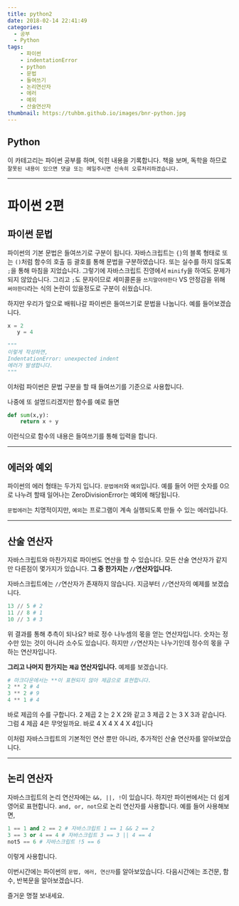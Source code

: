```yaml
---
title: python2
date: 2018-02-14 22:41:49
categories:
  - 공부
  - Python
tags:
    - 파이썬
    - indentationError
    - python
    - 문법
    - 들여쓰기
    - 논리연산자
    - 에러
    - 예외
    - 산술연산자
thumbnail: https://tuhbm.github.io/images/bnr-python.jpg
---
```

## Python
이 카테고리는 파이썬 공부를 하며, 익힌 내용을 기록합니다.
책을 보며, 독학을 하므로 `잘못된 내용이 있으면 댓글 또는 메일주시면 신속히 오류처리하겠습니다.`
*****

# 파이썬 2편
<!-- more -->
## 파이썬 문법
파이썬의 기본 문법은 들여쓰기로 구분이 됩니다.
자바스크립트는 `{}`의 블록 형태로 또는 `()`처럼 함수의 호출 등 괄호를 통해 문법을 구분하였습니다.
또는 실수를 하지 않도록 `;`을 통해 마침을 지었습니다. 그렇기에 자바스크립트 진영에서 `minify`을 하여도 문제가 되지 않았습니다.
그리고 `;`도 문자이므로 세미콜론을 `쓰지말아야한다` VS 안정감을 위해 `써야한다`라는 식의 논란이 있을정도로 구분이 쉬웠습니다.

하지만 우리가 앞으로 배워나갈 파이썬은 들여쓰기로 문법을 나눕니다.
예를 들어보겠습니다.
 ```python
 x = 2
    y = 4
    
"""
이렇게 작성하면,
IndentationError: unexpected indent 
에러가 발생합니다.
"""
 ```
이처럼 파이썬은 문법 구분을 할 때 들여쓰기를 기준으로 사용합니다.

나중에 또 설명드리겠지만 함수를 예로 들면
```python
def sum(x,y):
    return x + y
```
이런식으로 함수의 내용은 들여쓰기를 통해 입력을 합니다.

*****

## 에러와 예외
파이썬의 에러 형태는 두가지 입니다. `문법에러`와 `예외`입니다.
예를 들어 어떤 숫자를 0으로 나누려 할때 일어나는 ZeroDivisionError는 예외에 해당됩니다.

`문법에러`는 치명적이지만, `예외`는 프로그램이 계속 실행되도록 만들 수 있는 에러입니다.

*****

## 산술 연산자
자바스크립트와 마찬가지로 파이썬도 연산을 할 수 있습니다.
모든 산술 연산자가 같지만 다른점이 몇가지가 있습니다. 
**그 중 한가지는 `//`연산자입니다.**

자바스크립트에는 `//`연산자가 존재하지 않습니다.
지금부터 `//`연산자의 예제를 보겠습니다.

`````python
13 // 5 # 2
11 // 8 # 1
10 // 3 # 3
`````

위 결과를 통해 추측이 되나요?
바로 정수 나누셈의 몫을 얻는 연산자입니다.
숫자는 정수만 있는 것이 아니라 소수도 있습니다.
하지만 `//`연산자는 나누기인데 정수의 몫을 구하는 연산자입니다.

**그리고 나머지 한가지는 `제곱` 연산자입니다.**
예제를 보겠습니다.
````python
# 마크다운에서는 **이 표현되지 않아 제곱으로 표현합니다.
2 ** 2 # 4
3 ** 2 # 9
4 ** 1 # 4
````
바로 제곱의 수를 구합니다.
2 제곱 2 는 2 X 2와 같고
3 제곱 2 는 3 X 3과 같습니다.
그럼 4 제곱 4은 무엇일까요. 바로 4 X 4 X 4 X 4입니다

이처럼 자바스크립트의 기본적인 연산 뿐만 아니라, 
추가적인 산술 연산자를 알아보았습니다.

*****

## 논리 연산자
자바스크립트의 논리 연산자에는 `&&, ||, !`이 있습니다.
하지만 파이썬에서는 더 쉽게 영어로 표현합니다.
`and, or, not`으로 논리 연산자를 사용합니다.
예를 들어 사용해보면,
```` python
1 == 1 and 2 == 2 # 자바스크립트 1 == 1 && 2 == 2
3 == 3 or 4 == 4 # 자바스크립트 3 == 3 || 4 == 4
not5 == 6 # 자바스크립트 !5 == 6
````
이렇게 사용합니다.

이번시간에는 파이썬의 `문법, 에러, 연산자`를 알아보았습니다.
다음시간에는 조건문, 함수, 반복문을 알아보겠습니다.

즐거운 명절 보내세요. 
